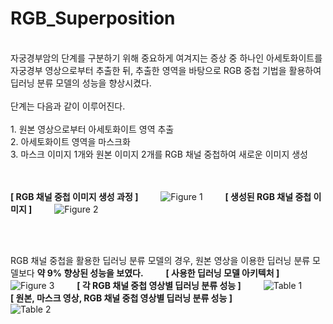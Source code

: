 # RGB_Superposition
<br/>
자궁경부암의 단계를 구분하기 위해 중요하게 여겨지는 증상 중 하나인 아세토화이트를 자궁경부 영상으로부터 추출한 뒤, 추출한 영역을 바탕으로 RGB 중첩 기법을 활용하여 딥러닝 분류 모델의 성능을 향상시켰다. <br/>
<br/>
단계는 다음과 같이 이루어진다. <br/>
<br/>
1. 원본 영상으로부터 아세토화이트 영역 추출 <br/>
2. 아세토화이트 영역을 마스크화 <br/>
3. 마스크 이미지 1개와 원본 이미지 2개를 RGB 채널 중첩하여 새로운 이미지 생성 <br/>
<br/><br/>

**[ RGB 채널 중첩 이미지 생성 과정 ]**
  
![Figure 1](https://github.com/younji524/RGB_Superposition/assets/76142194/b65ee1b7-6c7b-4ecd-bccc-14c155da208a)
  
**[ 생성된 RGB 채널 중첩 이미지 ]**
  
![Figure 2](https://github.com/younji524/RGB_Superposition/assets/76142194/b49865fb-6c97-4701-9449-48fc55d6c240)

<br/><br/>

RGB 채널 중첩을 활용한 딥러닝 분류 모델의 경우, 원본 영상을 이용한 딥러닝 분류 모델보다 **약 9% 향상된 성능을 보였다.**
  
**[ 사용한 딥러닝 모델 아키텍처 ]**
  
![Figure 3](https://github.com/younji524/RGB_Superposition/assets/76142194/7a68abcb-071c-4848-9682-6a7222f25a80)
  
**[ 각 RGB 채널 중첩 영상별 딥러닝 분류 성능 ]**
  
![Table 1](https://github.com/younji524/RGB_Superposition/assets/76142194/9ea1f501-e6b1-4601-963d-feb36894e069)
  
**[ 원본, 마스크 영상, RGB 채널 중첩 영상별 딥러닝 분류 성능 ]**
<br/>
![Table 2](https://github.com/younji524/RGB_Superposition/assets/76142194/be653597-d333-49eb-a2c3-05c1ce003126)
<br/>
<br/>
